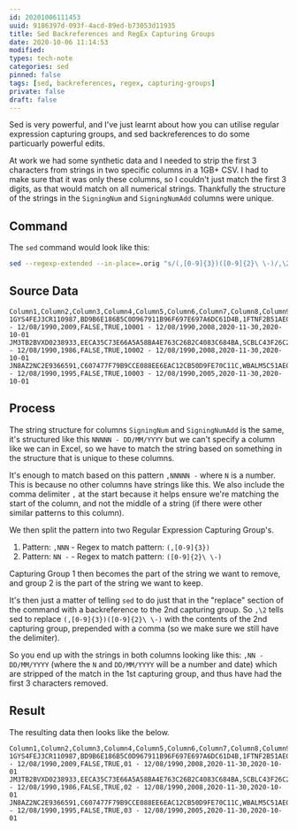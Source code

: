 ```yaml
---
id: 20201006111453
uuid: 9186397d-093f-4acd-89ed-b73053d11935
title: Sed Backreferences and RegEx Capturing Groups
date: 2020-10-06 11:14:53
modified: 
types: tech-note
categories: sed
pinned: false
tags: [sed, backreferences, regex, capturing-groups]
private: false
draft: false
---
```


Sed is very powerful, and I've just learnt about how you can utilise regular expression capturing groups, and sed backreferences to do some particuarly powerful edits.

At work we had some synthetic data and I needed to strip the first 3 characters from strings in two specific columns in a 1GB+ CSV. I had to make sure that it was only these columns, so I couldn't just match the first 3 digits, as that would match on all numerical strings. Thankfully the structure of the strings in the `SigningNum` and `SigningNumAdd` columns were unique.

## Command

The `sed` command would look like this:

```sh
sed --regexp-extended --in-place=.orig "s/(,[0-9]{3})([0-9]{2}\ \-)/,\2/g" <file>
```

## Source Data

```csv
Column1,Column2,Column3,Column4,Column5,Column6,Column7,Column8,Column9,Column10,Column11,Column12,Column13,Column14
1GYS4FEJ3CR110987,BD9B6E186B5C0D967911B96F697E697A6DC61D4B,1FTNF2B51AE007310,216.239.174.105,92.151.147.165,Z,10001 - 12/08/1990,2009,FALSE,TRUE,10001 - 12/08/1990,2008,2020-11-30,2020-10-01
JM3TB2BVXD0238933,EECA35C73E66A5A58BA4E763C26B2C4083C684BA,SCBLC43F26C295723,244.218.199.98,64.49.209.152,Z,10002 - 12/08/1990,1986,FALSE,TRUE,10002 - 12/08/1990,2008,2020-11-30,2020-10-01
JN8AZ2NC2E9366591,C607477F79B9CCE088EE6EAC12CB50D9FE70C11C,WBALM5C51AE038487,181.252.242.234,135.155.158.99,Z,10003 - 12/08/1990,1995,FALSE,TRUE,10003 - 12/08/1990,2005,2020-11-30,2020-10-01
```

## Process

The string structure for columns `SigningNum` and `SigningNumAdd` is the same, it's structured like this `NNNNN - DD/MM/YYYY` but we can't specify a column like we can in Excel, so we have to match the string based on something in the structure that is unique to these columns.

It's enough to match based on this pattern `,NNNNN -` where `N` is a number. This is because no other columns have strings like this. We also include the comma delimiter `,` at the start because it helps ensure we're matching the start of the column, and not the middle of a string (if there were other similar patterns to this column).

We then split the pattern into two Regular Expression Capturing Group's.
	
1. Pattern: `,NNN` - Regex to match pattern: `(,[0-9]{3})`
1. Pattern: `NN -` - Regex to match pattern: `([0-9]{2}\ \-)`

Capturing Group 1 then becomes the part of the string we want to remove, and group 2 is the part of the string we want to keep. 
 
It's then just a matter of telling `sed` to do just that in the "replace" section of the command with a backreference to the 2nd capturing group. So `,\2` tells sed to replace `(,[0-9]{3})([0-9]{2}\ \-)` with the contents of the 2nd capturing group, prepended with a comma (so we make sure we still have the delimiter).
 
So you end up with the strings in both columns looking like this: `,NN - DD/MM/YYYY` (where the `N` and `DD/MM/YYYY` will be a number and date) which are stripped of the match in the 1st capturing group, and thus have had the first 3 characters removed.

## Result

The resulting data then looks like the below.
 
```csv
Column1,Column2,Column3,Column4,Column5,Column6,Column7,Column8,Column9,Column10,Column11,Column12,Column13,Column14
1GYS4FEJ3CR110987,BD9B6E186B5C0D967911B96F697E697A6DC61D4B,1FTNF2B51AE007310,216.239.174.105,92.151.147.165,Z,01 - 12/08/1990,2009,FALSE,TRUE,01 - 12/08/1990,2008,2020-11-30,2020-10-01
JM3TB2BVXD0238933,EECA35C73E66A5A58BA4E763C26B2C4083C684BA,SCBLC43F26C295723,244.218.199.98,64.49.209.152,Z,02 - 12/08/1990,1986,FALSE,TRUE,02 - 12/08/1990,2008,2020-11-30,2020-10-01
JN8AZ2NC2E9366591,C607477F79B9CCE088EE6EAC12CB50D9FE70C11C,WBALM5C51AE038487,181.252.242.234,135.155.158.99,Z,03 - 12/08/1990,1995,FALSE,TRUE,03 - 12/08/1990,2005,2020-11-30,2020-10-01
```
